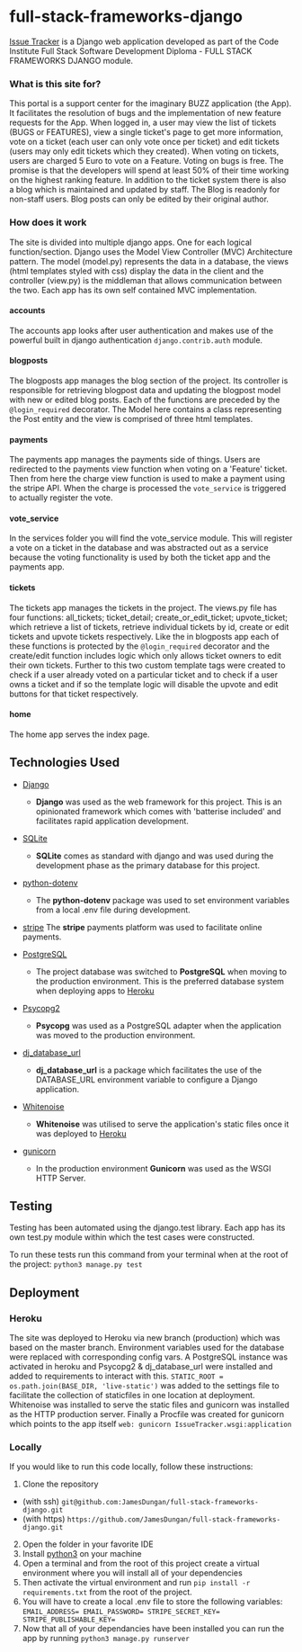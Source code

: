 # full-stack-frameworks-django

[Issue Tracker](https://full-stack-frameworks-django.herokuapp.com/) is a Django web application developed as part of the Code Institute Full Stack Software Development Diploma - FULL STACK FRAMEWORKS DJANGO module. 

### What is this site for?
 
 This portal is a support center for the imaginary BUZZ application (the App). It facilitates the resolution of bugs and the implementation of new feature requests for the App. When logged in, a user may view the list of tickets (BUGS or FEATURES), view a single ticket's page to get more information, vote on a ticket (each user can only vote once per ticket) and edit tickets (users may only edit tickets which they created). When voting on tickets, users are charged 5 Euro to vote on a Feature. Voting on bugs is free.
 The promise is that the developers will spend at least 50% of their time working on the highest ranking feature.
 In addition to the ticket system there is also a blog which is maintained and updated by staff. The Blog is readonly for non-staff users. Blog posts can only be edited by their original author.

 
### How does it work
 
The site is divided into multiple django apps. One for each logical function/section. Django uses the Model View Controller (MVC) Architecture pattern. The model (model.py) represents the data in a database, the views (html templates styled with css) display the data in the client and the controller (view.py) is the middleman that allows communication between the two. Each app has its own self contained MVC implementation.

#### accounts

The accounts app looks after user authentication and makes use of the powerful built in django authentication `django.contrib.auth` module. 

#### blogposts

The blogposts app manages the blog section of the project. Its controller is responsible for retrieving blogpost data and updating the blogpost model with new or edited blog posts. Each of the functions are preceded by the `@login_required` decorator. The Model here contains a class representing the Post entity and the view is comprised of three html templates.

#### payments

The payments app manages the payments side of things. Users are redirected to the payments view function when voting on a 'Feature' ticket. Then from here the charge view function is used to make a payment using the stripe API. When the charge is processed the `vote_service` is triggered to actually register the vote.

#### vote_service

In the services folder you will find the vote_service module. This will register a vote on a ticket in the database and was abstracted out as a service because the voting functionality is used by both the ticket app and the payments app.

#### tickets

The tickets app manages the tickets in the project. The views.py file has four functions: all_tickets; ticket_detail; create_or_edit_ticket; upvote_ticket; which retrieve a list of tickets, retrieve individual tickets by id, create or edit tickets and upvote tickets respectively. Like the in blogposts app each of these functions is protected by the `@login_required` decorator and the create/edit function includes logic which only allows ticket owners to edit their own tickets. 
Further to this two custom template tags were created to check if a user already voted on a particular ticket and to check if a user owns a ticket and if so the template logic will disable the upvote and edit buttons for that ticket respectively. 

#### home

The home app serves the index page.


## Technologies Used

- [Django](https://www.djangoproject.com/)
    - **Django** was used as the web framework for this project. This is an opinionated framework which comes with 'batterise included' and facilitates rapid application development.

- [SQLite](https://www.sqlite.org/index.html)
    - **SQLite** comes as standard with django and was used during the development phase as the primary database for this project.

- [python-dotenv](https://pypi.org/project/python-dotenv/)
    - The **python-dotenv** package was used to set environment variables from a local .env file during development.

- [stripe](https://stripe.com/ie)
    The **stripe** payments platform was used to facilitate online payments.

- [PostgreSQL](https://www.postgresql.org/)
    - The project database was switched to **PostgreSQL** when moving to the production environment. This is the preferred database system when deploying apps to [Heroku](https://www.heroku.com/)

- [Psycopg2](http://initd.org/psycopg/)
    - **Psycopg** was used as a PostgreSQL adapter when the application was moved to the production environment.

- [dj_database_url](https://pypi.org/project/dj-database-url/)
    - **dj_database_url** is a package which facilitates the use of the DATABASE_URL environment variable to configure a Django application.

- [Whitenoise](http://whitenoise.evans.io/en/stable/)
    - **Whitenoise** was utilised to serve the application's static files once it was deployed to [Heroku](https://www.heroku.com/)

- [gunicorn](https://gunicorn.org/)
    - In the production environment **Gunicorn** was used as the WSGI HTTP Server.


## Testing

Testing has been automated using the django.test library. 
Each app has its own test.py module within which the test cases were constructed. 

To run these tests run this command from your terminal when at the root of the project: `python3 manage.py test`


## Deployment

### Heroku

The site was deployed to Heroku via new branch (production) which was based on the master branch. Environment variables used for the database were replaced with corresponding config vars. A PostgreSQL instance was activated in heroku and Psycopg2 & dj_database_url were installed and added to requirements to interact with this. `STATIC_ROOT = os.path.join(BASE_DIR, 'live-static')` was added to the settings file to facilitate the collection of staticfiles in one location at deployment. 
Whitenoise was installed to serve the static files and gunicorn was installed as the HTTP production server. Finally a Procfile was created for gunicorn which points to the app itself `web: gunicorn IssueTracker.wsgi:application` 

### Locally

If you would like to run this code locally, follow these instructions:

1. Clone the repository 
  * (with ssh) `git@github.com:JamesDungan/full-stack-frameworks-django.git` 
  * (with https) `https://github.com/JamesDungan/full-stack-frameworks-django.git`
2. Open the folder in your favorite IDE
3. Install [python3](https://www.python.org/downloads/) on your machine 
4. Open a terminal and from the root of this project create a virtual environment where you will install all of your dependencies
5. Then activate the virtual environment and run `pip install -r requirements.txt` from the root of the project.
6. You will have to create a local .env file to store the following variables: `EMAIL_ADDRESS= EMAIL_PASSWORD= STRIPE_SECRET_KEY= STRIPE_PUBLISHABLE_KEY=`   
6. Now that all of your dependancies have been installed you can run the app by running `python3 manage.py runserver`



